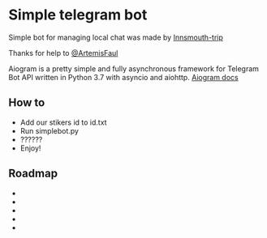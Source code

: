 # Simple telegram bot
Simple bot for managing local chat was made by [Innsmouth-trip](https://t.me/Orkid3a)

Thanks for help to [@ArtemisFaul](https://bitbucket.org/1024rk/) 

Аiogram is a pretty simple and fully asynchronous framework for Telegram Bot API written in Python 3.7 with asyncio and aiohttp.
[Aiogram docs](https://docs.aiogram.dev/en/latest/index.html)

## How to
* Add our stikers id to id.txt
* Run simplebot.py
* ??????
* Enjoy!


## Roadmap 
*
*
*
*
*

